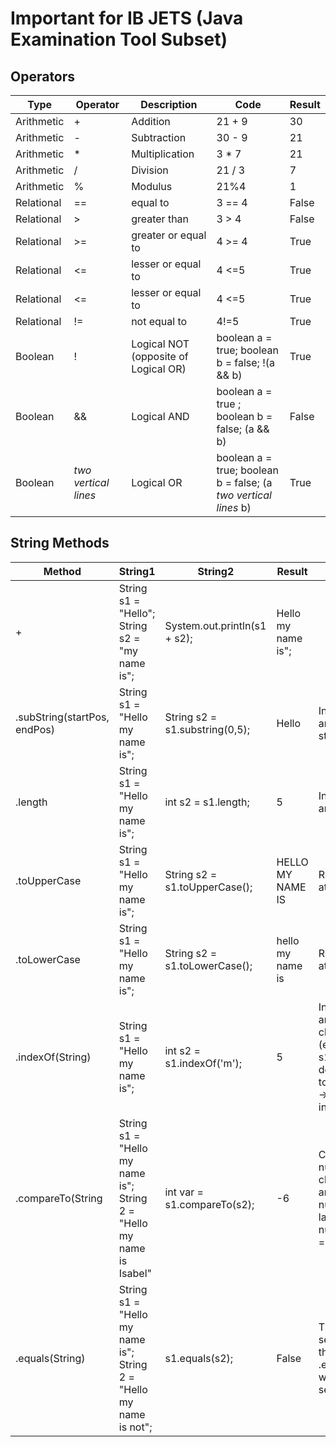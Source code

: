 
# Important for IB JETS (Java Examination Tool Subset) 

## Operators 


| Type  | Operator | Description | Code | Result |
| ------------- | ------------- |------------- |------------- |------------- |
| Arithmetic  | + | Addition |  21 + 9 | 30 | 
| Arithmetic  | - | Subtraction | 30 - 9 | 21 | 
| Arithmetic  | * | Multiplication | 3 * 7 | 21 | 
| Arithmetic | / | Division| 21 / 3 | 7 | 
| Arithmetic | % | Modulus| 21%4 | 1 |  
| Relational | == | equal to | 3 == 4 | False | 
| Relational  | > | greater than | 3 > 4 | False | 
| Relational |  >= | greater or equal to| 4 >= 4 | True | 
| Relational  | <= | lesser or equal to | 4 <=5 | True | 
| Relational  | <= | lesser or equal to | 4 <=5 | True | 
| Relational  | != | not equal to| 4!=5 | True | 
| Boolean | ! | Logical NOT (opposite of Logical OR)| boolean a = true; boolean b = false; !(a && b)| True | 
| Boolean  | && | Logical AND| boolean a = true ; boolean b = false; (a && b) | False | 
| Boolean | *two vertical lines* | Logical OR| boolean a = true; boolean b = false; (a *two vertical lines* b)| True | 


## String Methods

| Method | String1 | String2| Result | Notes 
| ------------- | ------------- | ------------- | ------------- | ------------- | 
| + | String s1 = "Hello"; String s2 = "my name is"; | System.out.println(s1 + s2); | Hello my name is"; | | 
| .subString(startPos, endPos)  | String s1 = "Hello my name is"; |String s2 = s1.substring(0,5); | Hello | Includes puncuation and spaces, default starts from 0 | 
| .length | String s1 = "Hello my name is";  | int s2 = s1.length; | 5 | Includes puncuation and spaces | 
| .toUpperCase | String s1 = "Hello my name is"; | String s2 = s1.toUpperCase(); | HELLO MY NAME IS | Remember brackets at end| 
| .toLowerCase | String s1 = "Hello my name is"; | String s2 = s1.toLowerCase(); | hello my name is |  Remember brackets at end| 
| .indexOf(String) | String s1 = "Hello my name is"; | int s2 = s1.indexOf('m'); | 5 | Includes puncuation and spaces, both chars and words (e.g. s1.indexOf("name"), default starts at 0,  to change default --> indexOf(String,pos) |
| .compareTo(String | String s1 = "Hello my name is"; String 2 = "Hello my name is Isabel" | int var = s1.compareTo(s2); | -6 | Compared the number of characters. If they are the same = 0, number is positive = larger than by, number is negative = smaller than by | 
| .equals(String) | String s1 = "Hello my name is"; String 2 = "Hello my name is not"; | s1.equals(s2); | False | This is case sensitive. There is the alternative .equalsIgnoreCase which is not case sensitive | 
